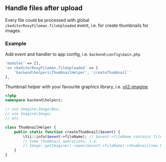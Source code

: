 Handle files after upload
---

Every file could be processed with global `ckeditorRoxyFileman.fileUploaded` event, i.e. for create thumbnails for images.

### Example

Add event and handler to app config, i.e. `backend\config\main.php`
```php
'modules' => [],
'on ckeditorRoxyFileman.fileUploaded' => [
    'backend\helpers\ThumbnailHelper', 'createThumbnail`'
],
```

Thumbnail helper with your favourite graphics library, i.e. [yii2-imagine](https://github.com/yiisoft/yii2-imagine)
```php
<?php
namespace backend\helpers;

// use Imagine\Image\Box; 
// use Imagine\Image;
// etc

class ThumbnailHelper {
    public static function createThumbnail($event) {
        \Yii::info($event->fileName); // $event->fileName contains filesystem full path to file 
        // Some thumbnail operations, i.e.
        // Image::getImagine()->open($event->fileName)->thumbnail(new Box(600, 600))->save($event->fileName, ['quality' => 100]);
    }
}
```
